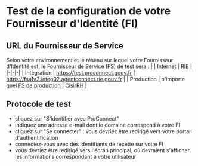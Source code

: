 # Test de la configuration de votre Fournisseur d'Identité (FI)

## URL du Fournisseur de Service

Selon votre environnement et le réseau sur lequel votre Fournisseur d'Identité est, le Fournisseur de Service (FS) de test sera :
| | Internet | RIE |
|-|-|-|
| Intégration | https://test.proconnect.gouv.fr | https://fsa1v2.integ02.agentconnect.rie.gouv.fr |
| Production | n'importe quel [FS de production](https://www.proconnect.gouv.fr/services) | [CisirRH](https://portail.cisirh.rie.gouv.fr) |

## Protocole de test

- cliquez sur "S'identifier avec ProConnect"
- indiquez une adresse e-mail dont le domaine correspond à votre FI
- cliquez sur "Se connecter" : vous devriez être redirigé vers votre portail d'authentification
- connectez-vous avec des identifiants de recette sur votre FI
- vous devriez être redirigé vers l'écran principal, où devraient s'afficher les informations correspondant à votre utilisateur
